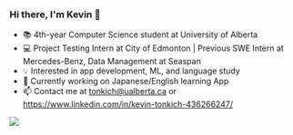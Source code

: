 ### Hi there, I'm Kevin 👋
- 📚  4th-year Computer Science student at University of Alberta
- 💻 Project Testing Intern at City of Edmonton | Previous SWE Intern at Mercedes-Benz, Data Management at Seaspan
- 💡   Interested in app development, ML, and language study
- 🌱 Currently working on Japanese/English learning App
- 📫 Contact me at tonkich@ualberta.ca or https://www.linkedin.com/in/kevin-tonkich-436266247/

![](https://komarev.com/ghpvc/?username=tonkich7&color=blueviolet)
<!--
**tonkich7/tonkich7** is a ✨ _special_ ✨ repository because its `README.md` (this file) appears on your GitHub profile.

Here are some ideas to get you started:

- 🔭 I’m currently working on ...
- 🌱 I’m currently learning ...
- 👯 I’m looking to collaborate on ...
- 🤔 I’m looking for help with ...
- 💬 Ask me about ...
- 📫 How to reach me: ...
- 😄 Pronouns: ...
- ⚡ Fun fact: ...
-->
